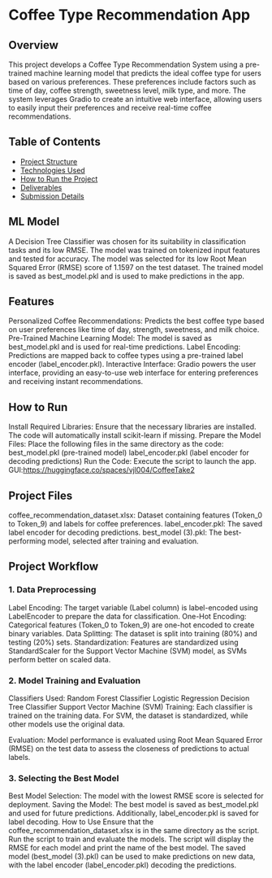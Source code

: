 # Coffee Type Recommendation App
## Overview
This project develops a Coffee Type Recommendation System using a pre-trained machine learning model that predicts the ideal coffee type for users based on various preferences. These preferences include factors such as time of day, coffee strength, sweetness level, milk type, and more. The system leverages Gradio to create an intuitive web interface, allowing users to easily input their preferences and receive real-time coffee recommendations.

## Table of Contents
- [Project Structure](#ML-Model)
- [Technologies Used](#Features)
- [How to Run the Project](#How-to-Run)
- [Deliverables](#Project-Files)
- [Submission Details](#Project-Workflow)

## ML Model
 A Decision Tree Classifier was chosen for its suitability in classification tasks and its low RMSE. The model was trained on tokenized input features and tested for accuracy. The model was selected for its low Root Mean Squared Error (RMSE) score of 1.1597 on the test dataset. The trained model is saved as best_model.pkl and is used to make predictions in the app.

## Features
Personalized Coffee Recommendations: Predicts the best coffee type based on user preferences like time of day, strength, sweetness, and milk choice.
Pre-Trained Machine Learning Model: The model is saved as best_model.pkl and is used for real-time predictions.
Label Encoding: Predictions are mapped back to coffee types using a pre-trained label encoder (label_encoder.pkl).
Interactive Interface: Gradio powers the user interface, providing an easy-to-use web interface for entering preferences and receiving instant recommendations.

## How to Run
Install Required Libraries: Ensure that the necessary libraries are installed. The code will automatically install scikit-learn if missing.
Prepare the Model Files: Place the following files in the same directory as the code:
best_model.pkl (pre-trained model)
label_encoder.pkl (label encoder for decoding predictions)
Run the Code: Execute the script to launch the app.
GUI:https://huggingface.co/spaces/vjl004/CoffeeTake2 

## Project Files
coffee_recommendation_dataset.xlsx: Dataset containing features (Token_0 to Token_9) and labels for coffee preferences.
label_encoder.pkl: The saved label encoder for decoding predictions.
best_model (3).pkl: The best-performing model, selected after training and evaluation.

## Project Workflow
### 1. Data Preprocessing
Label Encoding: The target variable (Label column) is label-encoded using LabelEncoder to prepare the data for classification.
One-Hot Encoding: Categorical features (Token_0 to Token_9) are one-hot encoded to create binary variables.
Data Splitting: The dataset is split into training (80%) and testing (20%) sets.
Standardization: Features are standardized using StandardScaler for the Support Vector Machine (SVM) model, as SVMs perform better on scaled data.

### 2. Model Training and Evaluation
Classifiers Used:
Random Forest Classifier
Logistic Regression
Decision Tree Classifier
Support Vector Machine (SVM)
Training: Each classifier is trained on the training data. For SVM, the dataset is standardized, while other models use the original data.

Evaluation: Model performance is evaluated using Root Mean Squared Error (RMSE) on the test data to assess the closeness of predictions to actual labels.

### 3. Selecting the Best Model
Best Model Selection: The model with the lowest RMSE score is selected for deployment.
Saving the Model: The best model is saved as best_model.pkl and used for future predictions. Additionally, label_encoder.pkl is saved for label decoding.
How to Use
Ensure that the coffee_recommendation_dataset.xlsx is in the same directory as the script.
Run the script to train and evaluate the models.
The script will display the RMSE for each model and print the name of the best model.
The saved model (best_model (3).pkl) can be used to make predictions on new data, with the label encoder (label_encoder.pkl) decoding the predictions.

